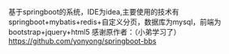 基于springboot的系统，IDE为idea,主要使用的技术有springboot+mybatis+redis+自定义分页，数据库为mysql，前端为bootstrap+jquery+html5
感谢原作者：（小弟学习了）
https://github.com/yonyong/springboot-bbs
